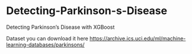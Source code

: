 # Detecting-Parkinson-s-Disease

Detecting Parkinson’s Disease with XGBoost

Dataset you can download it here https://archive.ics.uci.edu/ml/machine-learning-databases/parkinsons/
